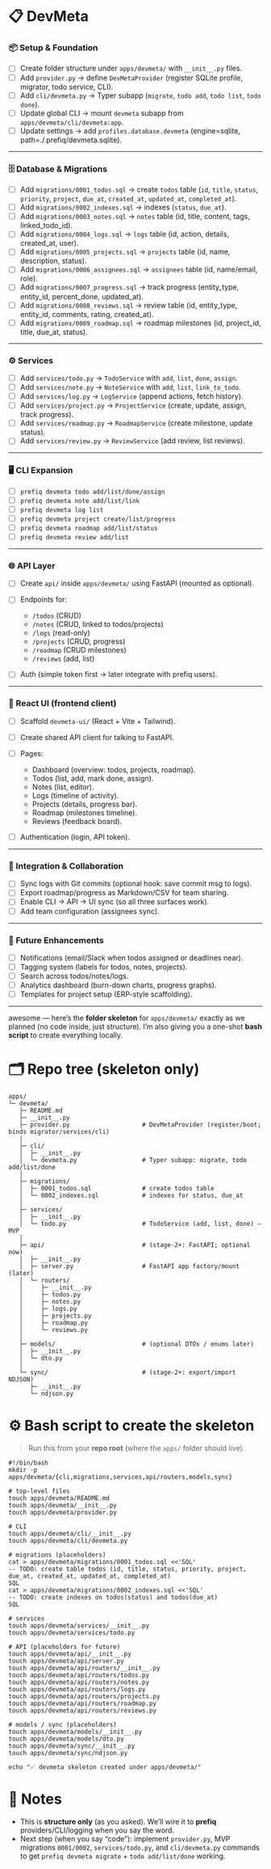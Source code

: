 # 📋 DevMeta

### 📦 Setup & Foundation

* [ ] Create folder structure under `apps/devmeta/` with `__init__.py` files.
* [ ] Add `provider.py` → define `DevMetaProvider` (register SQLite profile, migrator, todo service, CLI).
* [ ] Add `cli/devmeta.py` → Typer subapp (`migrate`, `todo add`, `todo list`, `todo done`).
* [ ] Update global CLI → mount `devmeta` subapp from `apps/devmeta/cli/devmeta:app`.
* [ ] Update settings → add `profiles.database.devmeta` (engine=sqlite, path=./.prefiq/devmeta.sqlite).

---

### 🗄️ Database & Migrations

* [ ] Add `migrations/0001_todos.sql` → create `todos` table (`id`, `title`, `status`, `priority`, `project`, `due_at`, `created_at`, `updated_at`, `completed_at`).
* [ ] Add `migrations/0002_indexes.sql` → indexes (`status`, `due_at`).
* [ ] Add `migrations/0003_notes.sql` → `notes` table (id, title, content, tags, linked\_todo\_id).
* [ ] Add `migrations/0004_logs.sql` → `logs` table (id, action, details, created\_at, user).
* [ ] Add `migrations/0005_projects.sql` → `projects` table (id, name, description, status).
* [ ] Add `migrations/0006_assignees.sql` → `assignees` table (id, name/email, role).
* [ ] Add `migrations/0007_progress.sql` → track progress (entity\_type, entity\_id, percent\_done, updated\_at).
* [ ] Add `migrations/0008_reviews.sql` → review table (id, entity\_type, entity\_id, comments, rating, created\_at).
* [ ] Add `migrations/0009_roadmap.sql` → roadmap milestones (id, project\_id, title, due\_at, status).

---

### ⚙️ Services

* [ ] Add `services/todo.py` → `TodoService` with `add`, `list`, `done`, `assign`.
* [ ] Add `services/note.py` → `NoteService` with `add`, `list`, `link_to_todo`.
* [ ] Add `services/log.py` → `LogService` (append actions, fetch history).
* [ ] Add `services/project.py` → `ProjectService` (create, update, assign, track progress).
* [ ] Add `services/roadmap.py` → `RoadmapService` (create milestone, update status).
* [ ] Add `services/review.py` → `ReviewService` (add review, list reviews).

---

### 🖥️ CLI Expansion

* [ ] `prefiq devmeta todo add/list/done/assign`
* [ ] `prefiq devmeta note add/list/link`
* [ ] `prefiq devmeta log list`
* [ ] `prefiq devmeta project create/list/progress`
* [ ] `prefiq devmeta roadmap add/list/status`
* [ ] `prefiq devmeta review add/list`

---

### 🌐 API Layer

* [ ] Create `api/` inside `apps/devmeta/` using FastAPI (mounted as optional).
* [ ] Endpoints for:

  * `/todos` (CRUD)
  * `/notes` (CRUD, linked to todos/projects)
  * `/logs` (read-only)
  * `/projects` (CRUD, progress)
  * `/roadmap` (CRUD milestones)
  * `/reviews` (add, list)
* [ ] Auth (simple token first → later integrate with prefiq users).

---

### 🎨 React UI (frontend client)

* [ ] Scaffold `devmeta-ui/` (React + Vite + Tailwind).
* [ ] Create shared API client for talking to FastAPI.
* [ ] Pages:

  * Dashboard (overview: todos, projects, roadmap).
  * Todos (list, add, mark done, assign).
  * Notes (list, editor).
  * Logs (timeline of activity).
  * Projects (details, progress bar).
  * Roadmap (milestones timeline).
  * Reviews (feedback board).
* [ ] Authentication (login, API token).

---

### 🧩 Integration & Collaboration

* [ ] Sync logs with Git commits (optional hook: save commit msg to logs).
* [ ] Export roadmap/progress as Markdown/CSV for team sharing.
* [ ] Enable CLI → API → UI sync (so all three surfaces work).
* [ ] Add team configuration (assignees sync).

---

### 🚀 Future Enhancements

* [ ] Notifications (email/Slack when todos assigned or deadlines near).
* [ ] Tagging system (labels for todos, notes, projects).
* [ ] Search across todos/notes/logs.
* [ ] Analytics dashboard (burn-down charts, progress graphs).
* [ ] Templates for project setup (ERP-style scaffolding).

---

awesome — here’s the **folder skeleton** for `apps/devmeta/` exactly as we planned (no code inside, just structure). I’m also giving you a one-shot **bash script** to create everything locally.

# 🗂️ Repo tree (skeleton only)

```
apps/
└─ devmeta/
   ├─ README.md
   ├─ __init__.py
   ├─ provider.py                    # DevMetaProvider (register/boot; binds migrator/services/cli)
   │
   ├─ cli/
   │  ├─ __init__.py
   │  └─ devmeta.py                  # Typer subapp: migrate, todo add/list/done
   │
   ├─ migrations/
   │  ├─ 0001_todos.sql              # create todos table
   │  └─ 0002_indexes.sql            # indexes for status, due_at
   │
   ├─ services/
   │  ├─ __init__.py
   │  └─ todo.py                     # TodoService (add, list, done) – MVP
   │
   ├─ api/                           # (stage-2+: FastAPI; optional now)
   │  ├─ __init__.py
   │  ├─ server.py                   # FastAPI app factory/mount (later)
   │  └─ routers/
   │     ├─ __init__.py
   │     ├─ todos.py
   │     ├─ notes.py
   │     ├─ logs.py
   │     ├─ projects.py
   │     ├─ roadmap.py
   │     └─ reviews.py
   │
   ├─ models/                        # (optional DTOs / enums later)
   │  ├─ __init__.py
   │  └─ dto.py
   │
   └─ sync/                          # (stage-2+: export/import NDJSON)
      ├─ __init__.py
      └─ ndjson.py
```

# ⚙️ Bash script to create the skeleton

> Run this from your **repo root** (where the `apps/` folder should live).

```
#!/bin/bash
mkdir -p apps/devmeta/{cli,migrations,services,api/routers,models,sync}

# top-level files
touch apps/devmeta/README.md
touch apps/devmeta/__init__.py
touch apps/devmeta/provider.py

# CLI
touch apps/devmeta/cli/__init__.py
touch apps/devmeta/cli/devmeta.py

# migrations (placeholders)
cat > apps/devmeta/migrations/0001_todos.sql <<'SQL'
-- TODO: create table todos (id, title, status, priority, project, due_at, created_at, updated_at, completed_at)
SQL
cat > apps/devmeta/migrations/0002_indexes.sql <<'SQL'
-- TODO: create indexes on todos(status) and todos(due_at)
SQL

# services
touch apps/devmeta/services/__init__.py
touch apps/devmeta/services/todo.py

# API (placeholders for future)
touch apps/devmeta/api/__init__.py
touch apps/devmeta/api/server.py
touch apps/devmeta/api/routers/__init__.py
touch apps/devmeta/api/routers/todos.py
touch apps/devmeta/api/routers/notes.py
touch apps/devmeta/api/routers/logs.py
touch apps/devmeta/api/routers/projects.py
touch apps/devmeta/api/routers/roadmap.py
touch apps/devmeta/api/routers/reviews.py

# models / sync (placeholders)
touch apps/devmeta/models/__init__.py
touch apps/devmeta/models/dto.py
touch apps/devmeta/sync/__init__.py
touch apps/devmeta/sync/ndjson.py

echo "✅ devmeta skeleton created under apps/devmeta/"
```

# 🔖 Notes

* This is **structure only** (as you asked). We’ll wire it to **prefiq** providers/CLI/logging when you say the word.
* Next step (when you say “code”): implement `provider.py`, MVP migrations `0001/0002`, `services/todo.py`, and `cli/devmeta.py` commands to get `prefiq devmeta migrate` + `todo add/list/done` working.
